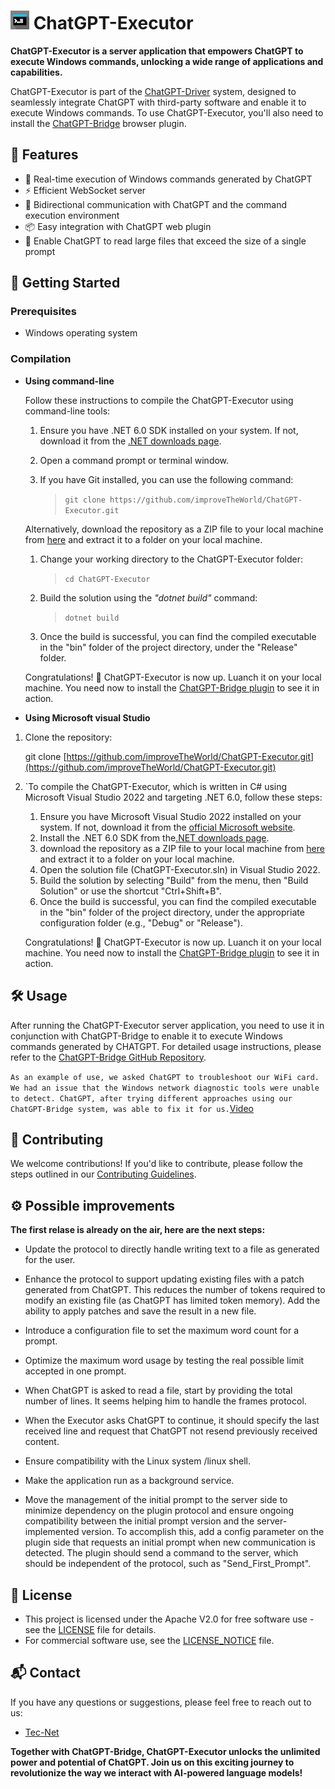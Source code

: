 # ![ChatGPT-Executor Logo](./Images/logo.jpg) **ChatGPT-Executor**

**ChatGPT-Executor is a server application that empowers ChatGPT to execute Windows commands, unlocking a wide range of applications and capabilities.**

ChatGPT-Executor is part of the [ChatGPT-Driver](youtu.be/9fCtMJQxQ4c) system, designed to seamlessly integrate ChatGPT with third-party software and enable it to execute Windows commands. To use ChatGPT-Executor, you'll also need to install the [ChatGPT-Bridge](https://github.com/improveTheWorld/ChatGPT-Bridge) browser plugin.

## 🌟 Features

* 💬 Real-time execution of Windows commands generated by ChatGPT
* ⚡ Efficient WebSocket server
* 🔄 Bidirectional communication with ChatGPT and the command execution environment
* 📦 Easy integration with ChatGPT web plugin
* 📄 Enable ChatGPT to read large files that exceed the size of a single prompt

## 🚀 Getting Started

### Prerequisites

* Windows operating system

### Compilation

* **Using command-line**

  Follow these instructions to compile the ChatGPT-Executor using command-line tools:

  1. Ensure you have .NET 6.0 SDK installed on your system. If not, download it from the [.NET downloads page](https://dotnet.microsoft.com/download/dotnet/6.0).
  2. Open a command prompt or terminal window.
  3. If you have Git installed, you can use the following command:
   

     >`git clone https://github.com/improveTheWorld/ChatGPT-Executor.git`

  Alternatively, download the repository as a ZIP file to your local machine from [here](https://github.com/improveTheWorld/ChatGPT-Executor/archive/refs/heads/master.zip) and extract it to a folder on your local machine.

  1. Change your working directory to the ChatGPT-Executor folder:

      >`cd ChatGPT-Executor`

  5. Build the solution using the *"dotnet build"* command:

      >`dotnet build`

  6. Once the build is successful, you can find the compiled executable in the "bin" folder of the project directory, under the "Release" folder.

  Congratulations! 🎉 ChatGPT-Executor is now up. Luanch it on your local machine. You need now to install the [ChatGPT-Bridge plugin](https://github.com/improveTheWorld/ChatGPT-Bridge) to see it in action.
* **Using Microsoft visual Studio**

1. Clone the repository:

   git clone [https://github.com/improveTheWorld/ChatGPT-Executor.git](https://github.com/improveTheWorld/ChatGPT-Executor.git)
2. `To compile the ChatGPT-Executor, which is written in C# using Microsoft Visual Studio 2022 and targeting .NET 6.0, follow these steps:

   1. Ensure you have Microsoft Visual Studio 2022 installed on your system. If not, download it from the [official Microsoft website](https://visualstudio.microsoft.com/vs/).
   2. Install the .NET 6.0 SDK from the[.NET downloads page](https://dotnet.microsoft.com/download/dotnet/6.0).
   3. download the repository as a ZIP file to your local machine from [here](https://github.com/improveTheWorld/ChatGPT-Executor/archive/refs/heads/master.zip) and extract it to a folder on your local machine.
   4. Open the solution file (ChatGPT-Executor.sln) in Visual Studio 2022.
   5. Build the solution by selecting "Build" from the menu, then "Build Solution" or use the shortcut "Ctrl+Shift+B".
   6. Once the build is successful, you can find the compiled executable in the "bin" folder of the project directory, under the appropriate configuration folder (e.g., "Debug" or "Release").

   Congratulations! 🎉 ChatGPT-Executor is now up. Luanch it on your local machine. You need now to install the [ChatGPT-Bridge plugin](https://github.com/improveTheWorld/ChatGPT-Bridge) to see it in action.

## 🛠️ Usage

After running the ChatGPT-Executor server application, you need to use it in conjunction with ChatGPT-Bridge to enable it to execute Windows commands generated by CHATGPT. For detailed usage instructions, please refer to the [ChatGPT-Bridge GitHub Repository](https://github.com/improveTheWorld/ChatGPT-Bridge).

`As an example of use, we asked ChatGPT to troubleshoot our WiFi card. We had an issue that the Windows network diagnostic tools were unable to detect. ChatGPT, after trying different approaches using our ChatGPT-Bridge system, was able to fix it for us.`[Video](https://youtu.be/9fCtMJQxQ4c)

<!-- 📚 Documentation
----------------

For more detailed information on how to use ChatGPT-Executor, please refer to the [Wiki](https://github.com/improveTheWorld/ChatGPT-Executor/wiki). -->
📧 Contributing
---------------

We welcome contributions! If you'd like to contribute, please follow the steps outlined in our [Contributing Guidelines](./CONTRIBUTING.md).

## ⚙️ Possible improvements

**The first relase is already on the air, here are the next steps:**

*   Update the protocol to directly handle writing text to a file as generated for the user.
    
*   Enhance the protocol to support updating existing files with a patch generated from ChatGPT. This reduces the number of tokens required to modify an existing file (as ChatGPT has limited token memory). Add the ability to apply patches and save the result in a new file.
    
*   Introduce a configuration file to set the maximum word count for a prompt.
    
*   Optimize the maximum word usage by testing the real possible limit accepted in one prompt.
    
*   When ChatGPT is asked to read a file, start by providing the total number of lines. It seems helping him to handle the frames protocol.
    
*   When the Executor asks ChatGPT to continue, it should specify the last received line and request that ChatGPT not resend previously received content.
    
*   Ensure compatibility with the Linux system /linux shell.
    
*   Make the application run as a background service.
    
*   Move the management of the initial prompt to the server side to minimize dependency on the plugin protocol and ensure ongoing compatibility between the initial prompt version and the server-implemented version. To accomplish this, add a config parameter on the plugin side that requests an initial prompt when new communication is detected. The plugin should send a command to the server, which should be independent of the protocol, such as "Send\_First\_Prompt".
    

## 🔐 License

* This project is licensed under the Apache V2.0 for free software use - see the [LICENSE](./LICENSE-APACHE.txt) file for details.
* For commercial software use, see the [LICENSE\_NOTICE](./LICENSE_NOTICE.md) file.

## 📬 Contact

If you have any questions or suggestions, please feel free to reach out to us:

* [Tec-Net](mailto:tecnet.paris@gmail.com)

<!-- * Project Link -->

**Together with ChatGPT-Bridge, ChatGPT-Executor unlocks the unlimited power and potential of ChatGPT. Join us on this exciting journey to revolutionize the way we interact with AI-powered language models!**
